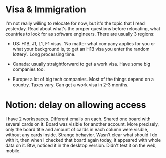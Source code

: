 # Visa & Immigration

I'm not really willing to relocate for now, but it's the topic that I read yesterday. Read about what's the proper questions before relocating, what countries to look for as software engineers. 
There are usually 3 regions:
- US: H1B, J1, L1, F1 visas. 'No matter what company applies for you or what your background is, to get an H1B visa you enter the random lottery'. Long processing time. 

- Canada: usually straightforward to get a work visa. Have some big companies too.

- Europe:  a lot of big tech companies. Most of the things depend on a country. Taxes vary. Can get a work visa in 2-3 months. 

# Notion: delay on allowing access

I have 2 workspaces. Different emails on each. Shared one board with several cards on it. Board was visible for another account. More precisely, only the board title and amount of cards in each column were visible, without any cards inside. Strange behavior. Wasn't clear what should I do with it, then when I checked that board again today, it appeared with whole data on it. Btw, noticed it in the desktop version. Didn't test it on the web, mobile.